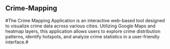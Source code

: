 ## Crime-Mapping
#The Crime Mapping Application is an interactive web-based tool designed to visualize crime data across various cities. Utilizing Google Maps and heatmap layers, this application allows users to explore crime distribution patterns, identify hotspots, and analyze crime statistics in a user-friendly interface.#
